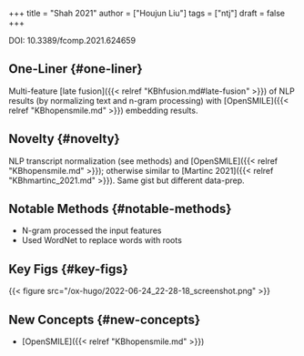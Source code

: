 +++
title = "Shah 2021"
author = ["Houjun Liu"]
tags = ["ntj"]
draft = false
+++

DOI: 10.3389/fcomp.2021.624659


## One-Liner {#one-liner}

Multi-feature [late fusion]({{< relref "KBhfusion.md#late-fusion" >}}) of NLP results (by normalizing text and n-gram processing) with [OpenSMILE]({{< relref "KBhopensmile.md" >}}) embedding results.


## Novelty {#novelty}

NLP transcript normalization (see methods) and [OpenSMILE]({{< relref "KBhopensmile.md" >}}); otherwise similar to [Martinc 2021]({{< relref "KBhmartinc_2021.md" >}}). Same gist but different data-prep.


## Notable Methods {#notable-methods}

-   N-gram processed the input features
-   Used WordNet to replace words with roots


## Key Figs {#key-figs}

{{< figure src="/ox-hugo/2022-06-24_22-28-18_screenshot.png" >}}


## New Concepts {#new-concepts}

-   [OpenSMILE]({{< relref "KBhopensmile.md" >}})